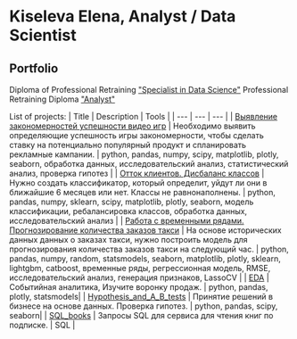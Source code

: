 # Kiseleva Elena, Analyst / Data Scientist

## Portfolio


Diploma of Professional Retraining ["Specialist in Data Science"](https://disk.yandex.ru/i/BUQOW8bhcGXpkA)
Professional Retraining Diploma ["Analyst"]()

List of projects:
| Title | Description | Tools |
| --- | --- | --- |
| [Выявление закономерностей успешности видео игр](https://github.com/Justlesia/portfolio_ds/tree/main/%D0%92%D1%8B%D1%8F%D0%B2%D0%BB%D0%B5%D0%BD%D0%B8%D0%B5%20%D0%B7%D0%B0%D0%BA%D0%BE%D0%BD%D0%BE%D0%BC%D0%B5%D1%80%D0%BD%D0%BE%D1%81%D1%82%D0%B5%D0%B9%20%D1%83%D1%81%D0%BF%D0%B5%D1%88%D0%BD%D0%BE%D1%81%D1%82%D0%B8%20%D0%B2%D0%B8%D0%B4%D0%B5%D0%BE%20%D0%B8%D0%B3%D1%80) | Необходимо выявить определяющие успешность игры закономерности, чтобы сделать ставку на потенциально популярный продукт и спланировать рекламные кампании. | python, pandas, numpy, scipy, matplotlib, plotly, seaborn, обработка данных, исследовательский анализ, статистический анализ, проверка гипотез |
| [Отток клиентов. Дисбаланс классов](https://github.com/Justlesia/portfolio_ds/tree/main/%D0%9E%D1%82%D1%82%D0%BE%D0%BA%20%D0%BA%D0%BB%D0%B8%D0%B5%D0%BD%D1%82%D0%BE%D0%B2.%20%D0%94%D0%B8%D1%81%D0%B1%D0%B0%D0%BB%D0%B0%D0%BD%D1%81%20%D0%BA%D0%BB%D0%B0%D1%81%D1%81%D0%BE%D0%B2) | Нужно создать классификатор, который определит, уйдут ли они в ближайшие 6 месяцев или нет. Классы не равнонаполнены. | python, pandas, numpy, sklearn, scipy, matplotlib, plotly, seaborn, модель классификации, ребалансировка классов, обработка данных, исследовательский анализ |
| [Работа с временными рядами. Прогнозирование количества заказов такси](https://github.com/Justlesia/portfolio_ds/tree/main/%D0%A0%D0%B0%D0%B1%D0%BE%D1%82%D0%B0%20%D1%81%20%D0%B2%D1%80%D0%B5%D0%BC%D0%B5%D0%BD%D0%BD%D1%8B%D0%BC%D0%B8%20%D1%80%D1%8F%D0%B4%D0%B0%D0%BC%D0%B8.%20%D0%9F%D1%80%D0%BE%D0%B3%D0%BD%D0%BE%D0%B7%D0%B8%D1%80%D0%BE%D0%B2%D0%B0%D0%BD%D0%B8%D0%B5%20%D0%BA%D0%BE%D0%BB%D0%B8%D1%87%D0%B5%D1%81%D1%82%D0%B2%D0%B0%20%D0%B7%D0%B0%D0%BA%D0%B0%D0%B7%D0%BE%D0%B2%20%D1%82%D0%B0%D0%BA%D1%81%D0%B8) |  На основе исторических данных данных о заказах такси, нужно построить модель для прогнозирования количества заказов такси на следующий час. | python, pandas, numpy, random, statsmodels, seaborn, matplotlib, plotly, sklearn, lightgbm, catboost, временные ряды, регрессионная модель, RMSE, исследовательский анализ, генерация признаков, LassoCV |
| [EDA](https://github.com/Justlesia/projects_practicum_da/tree/main/EDA) | Событийная аналитика, Изучите воронку продаж. |  python, pandas, plotly, statsmodels| 
| [Hypothesis_and_A_B_tests](https://github.com/Justlesia/projects_practicum_da/tree/main/Hypothesis_and_A_B_tests) | Принятие решений в бизнесе на основе данных. Проверка гипотез. | python, pandas, scipy, seaborn|
| [SQL_books](https://github.com/Justlesia/projects_practicum_da/tree/main/SQL_books/) | Запросы SQL для сервиса для чтения книг по подписке. | SQL |
